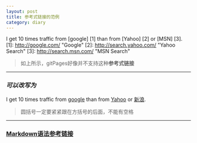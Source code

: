 ```yaml
---
layout: post
title: 参考式链接的范例
category: diary
---
```


I get 10 times traffic from [google] [1] than from [Yahoo] [2] or [MSN] [3].
[1]: http://google.com/ "Google"
[2]: http://search.yahoo.com/ "Yahoo Search"
[3]: http://search.msn.com/ "MSN Search"

>如上所示，gitPages好像并不支持这种**参考式链接**

***

### *可以改写为*

I get 10 times traffic from [google](http://google.com/ "Google") than from 
[Yahoo](http://search.yahoo.com/ "Yahoo Search") or 
[新浪](http://sina.com/ "新浪").

>圆括号一定要紧紧跟在方括号的后面，不能有空格

***

### [Markdown语法参考链接](http://www.cnblogs.com/cbscan/articles/2846342.html)